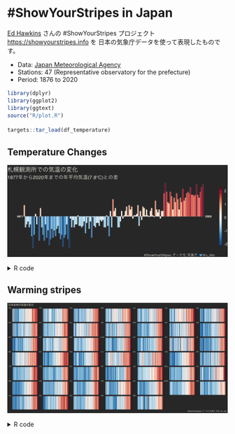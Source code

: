 
<!-- README.md is generated from README.Rmd. Please edit that file -->

# \#ShowYourStripes in Japan

[Ed Hawkins](https://twitter.com/ed_hawkins) さんの \#ShowYourStripes
プロジェクト <https://showyourstripes.info> を
日本の気象庁データを使って表現したものです。

-   Data: [Japan Meteorological
    Agency](http://www.jma.go.jp/jma/index.html)
-   Stations: 47 (Representative observatory for the prefecture)
-   Period: 1876 to 2020

``` r
library(dplyr)
library(ggplot2)
library(ggtext)
source("R/plot.R")

targets::tar_load(df_temperature)
```

## Temperature Changes

![](figures/output.gif)

<details>
<summary>
R code
</summary>

``` r
df_temperature <- 
  df_temperature %>% 
  mutate(station_name = if_else(station_name == "津",
                                 "津 ",
                                 station_name))

df_temperature$block_no %>%
  unique() %>%
  purrr::walk(
    function(.x) {
      # png(glue::glue("figures/block_no{.x}.png"),
      #     width = 1200,
      #     height = 550,
      #     res = 320)
      df_temperature %>%
        filter(block_no == .x) %>%
        plot_temperature_changes()
      # dev.off()
      ggsave(glue::glue("figures/block_no{.x}.png"),
             width = 1200,
             height = 500,
             units = "px",
             dpi = 320)
    }
)
```

</details>

## Warming stripes

![](figures/panel.png)

<details>
<summary>
R code
</summary>

``` r
df_temperature$block_no %>%
  unique() %>%
  purrr::walk(
    function(.x) {
      df_temperature %>%
        filter(block_no == .x) %>%
        filter(!is.na(value), is.na(note)) %>%
        plot_warming_stripes()
      ggsave(glue::glue("figures/stripes_block_no{.x}.png"),
             width = 1200,
             height = 500,
             units = "px",
             dpi = 320)
    }
  )
```

``` r
tile_output <- function(block_no) {
  block_no %>%
    purrr::map(
      ~ df_temperature %>%
        filter(block_no == .x) %>%
        .plot_warming_stripes() +
        labs(tag = df_temperature %>%
               filter(block_no == .x) %>%
               pull(station_name) %>%
               .[1])) %>%
    patchwork::wrap_plots() +
    patchwork::plot_layout(ncol = 7) +
    patchwork::plot_annotation(theme = theme(text = element_text(colour = "#FFFFEE",
                                                                 family = "TsukuARdGothic-Regular"),
                                            plot.background = element_rect(fill = "#272728",
                                                                           colour = "transparent"),
                                             panel.border = element_blank()),
                               title = "日本各地の気温の変化",
                               caption = "#ShowYourStripes, データ元: 気象庁, 作成: @u_ribo")
}
tile_output(df_temperature$block_no %>%
              unique())
ggsave(here::here("figures/panel.png"), width = 16, height = 8, dpi = 300)
```

</details>
